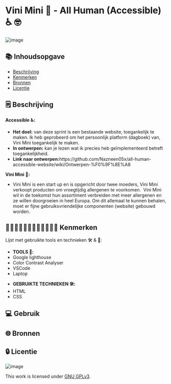 <h1> Vini Mini 🥜 - All Human (Accessible) ♿ 🤓 </h1>

![image](https://user-images.githubusercontent.com/112861261/201074585-9650353c-39bb-4d41-8b5a-42cbc342be93.png)


<h2>📚 Inhoudsopgave</h2>

  * [Beschrijving](#beschrijving)
  * [Kenmerken](#kenmerken)
  * [Bronnen](#bronnen)
  * [Licentie](#licentie)


<h2>
🗒️ Beschrijving
</h2>

<strong>Accessible ♿:</strong>

<ul>
<li><strong>Het doel:</strong> van deze sprint is een bestaande website, toegankelijk te maken. Ik heb geprobeerd om het persoonlijk platform (dagboek) van, Vini Mini toegankelijk te maken.</li>
<li><strong>In ontwerpen:</strong> kan je lezen wat ik precies heb geïmplementeerd betreft toegankelijkheid.</li>
<li><strong>Link naar ontwerpen:</strong>https://github.com/Nazneen05x/all-human-accessible-website/wiki/Ontwerpen-%F0%9F%8E%A8</li>
</ul>

<strong>Vini Mini 🥜:</strong>

<ul>
<li>Vini Mini is een start up en is opgericht door twee moeders, Vini Mini verkoopt producten om vroegtijdig allergenen te voorkomen.  Vini Mini wil in de toekomst hun assortiment verbreiden met meer allergenen en ze willen doorgroeien in heel Europa. Om dit allemaal te kunnen behalen, moet er fijne gebruiksvriendelijke componenten (website) gebouwd worden.</li>
</ul>



<h2>
👩🏼‍💻👩🏾‍💻👨🏻‍💻👨🏼‍💻 Kenmerken
</h2>

Lijst met gebruikte tools en technieken 🛠️ & 🧰:

<ul>
<li><strong>TOOLS 🧰:</strong></li>
<li>Google lighthouse</li>
<li>Color Contrast Analyser</li>
<li>VSCode</li>
<li>Laptop</li>
</ul>

<ul>
<li><strong>GEBRUIKTE TECHNIEKEN 🛠️:</strong></li>
<li>HTML</li>
<li>CSS</li>
</ul>


<h2>
💻 Gebruik
</h2>



<h2>
🌐 Bronnen
</h2>





<h2>
 🔒 Licentie
</h2>

![image](https://user-images.githubusercontent.com/112861261/195268886-d661d739-e7e6-49c1-824d-94a9db6678ea.png)


This work is licensed under [GNU GPLv3](./LICENSE).

        
